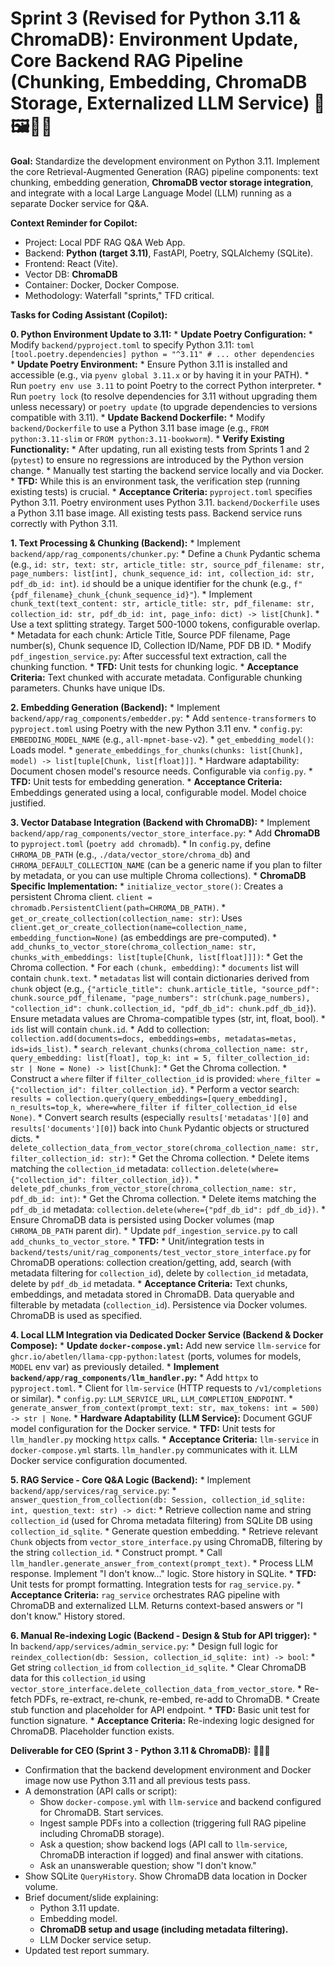 # Sprint 3 (Revised for Python 3.11 & ChromaDB): Environment Update, Core Backend RAG Pipeline (Chunking, Embedding, ChromaDB Storage, Externalized LLM Service) 🐍🖼️🧠🐳

**Goal:** Standardize the development environment on Python 3.11. Implement the core Retrieval-Augmented Generation (RAG) pipeline components: text chunking, embedding generation, **ChromaDB vector storage integration**, and integrate with a local Large Language Model (LLM) running as a separate Docker service for Q&A.

**Context Reminder for Copilot:**
* Project: Local PDF RAG Q&A Web App.
* Backend: **Python (target 3.11)**, FastAPI, Poetry, SQLAlchemy (SQLite).
* Frontend: React (Vite).
* Vector DB: **ChromaDB**
* Container: Docker, Docker Compose.
* Methodology: Waterfall "sprints," TFD critical.

**Tasks for Coding Assistant (Copilot):**

**0. Python Environment Update to 3.11:**
    * **Update Poetry Configuration:**
        * Modify `backend/pyproject.toml` to specify Python 3.11:
          ```toml
          [tool.poetry.dependencies]
          python = "^3.11"
          # ... other dependencies
          ```
    * **Update Poetry Environment:**
        * Ensure Python 3.11 is installed and accessible (e.g., via `pyenv global 3.11.x` or by having it in your PATH).
        * Run `poetry env use 3.11` to point Poetry to the correct Python interpreter.
        * Run `poetry lock` (to resolve dependencies for 3.11 without upgrading them unless necessary) or `poetry update` (to upgrade dependencies to versions compatible with 3.11).
    * **Update Backend Dockerfile:**
        * Modify `backend/Dockerfile` to use a Python 3.11 base image (e.g., `FROM python:3.11-slim` or `FROM python:3.11-bookworm`).
    * **Verify Existing Functionality:**
        * After updating, run all existing tests from Sprints 1 and 2 (`pytest`) to ensure no regressions are introduced by the Python version change.
        * Manually test starting the backend service locally and via Docker.
    * **TFD:** While this is an environment task, the verification step (running existing tests) is crucial.
    * **Acceptance Criteria:** `pyproject.toml` specifies Python 3.11. Poetry environment uses Python 3.11. `backend/Dockerfile` uses a Python 3.11 base image. All existing tests pass. Backend service runs correctly with Python 3.11.

**1. Text Processing & Chunking (Backend):**
    * Implement `backend/app/rag_components/chunker.py`:
        * Define a `Chunk` Pydantic schema (e.g., `id: str, text: str, article_title: str, source_pdf_filename: str, page_numbers: list[int], chunk_sequence_id: int, collection_id: str, pdf_db_id: int`). `id` should be a unique identifier for the chunk (e.g., `f"{pdf_filename}_chunk_{chunk_sequence_id}"`).
        * Implement `chunk_text(text_content: str, article_title: str, pdf_filename: str, collection_id: str, pdf_db_id: int, page_info: dict) -> list[Chunk]`.
        * Use a text splitting strategy. Target 500-1000 tokens, configurable overlap.
        * Metadata for each chunk: Article Title, Source PDF filename, Page number(s), Chunk sequence ID, Collection ID/Name, PDF DB ID.
    * Modify `pdf_ingestion_service.py`: After successful text extraction, call the chunking function.
    * **TFD:** Unit tests for chunking logic.
    * **Acceptance Criteria:** Text chunked with accurate metadata. Configurable chunking parameters. Chunks have unique IDs.

**2. Embedding Generation (Backend):**
    * Implement `backend/app/rag_components/embedder.py`:
        * Add `sentence-transformers` to `pyproject.toml` using Poetry with the new Python 3.11 env.
        * `config.py`: `EMBEDDING_MODEL_NAME` (e.g., `all-mpnet-base-v2`).
        * `get_embedding_model()`: Loads model.
        * `generate_embeddings_for_chunks(chunks: list[Chunk], model) -> list[tuple[Chunk, list[float]]]`.
    * Hardware adaptability: Document chosen model's resource needs. Configurable via `config.py`.
    * **TFD:** Unit tests for embedding generation.
    * **Acceptance Criteria:** Embeddings generated using a local, configurable model. Model choice justified.

**3. Vector Database Integration (Backend with ChromaDB):**
    * Implement `backend/app/rag_components/vector_store_interface.py`:
        * Add **ChromaDB** to `pyproject.toml` (`poetry add chromadb`).
        * In `config.py`, define `CHROMA_DB_PATH` (e.g., `./data/vector_store/chroma_db`) and `CHROMA_DEFAULT_COLLECTION_NAME` (can be a generic name if you plan to filter by metadata, or you can use multiple Chroma collections).
        * **ChromaDB Specific Implementation:**
            * `initialize_vector_store()`: Creates a persistent Chroma client. `client = chromadb.PersistentClient(path=CHROMA_DB_PATH)`.
            * `get_or_create_collection(collection_name: str)`: Uses `client.get_or_create_collection(name=collection_name, embedding_function=None)` (as embeddings are pre-computed).
            * `add_chunks_to_vector_store(chroma_collection_name: str, chunks_with_embeddings: list[tuple[Chunk, list[float]]])`:
                * Get the Chroma collection.
                * For each `(chunk, embedding)`:
                    * `documents` list will contain `chunk.text`.
                    * `metadatas` list will contain dictionaries derived from `chunk` object (e.g., `{"article_title": chunk.article_title, "source_pdf": chunk.source_pdf_filename, "page_numbers": str(chunk.page_numbers), "collection_id": chunk.collection_id, "pdf_db_id": chunk.pdf_db_id}`). Ensure metadata values are Chroma-compatible types (str, int, float, bool).
                    * `ids` list will contain `chunk.id`.
                * Add to collection: `collection.add(documents=docs, embeddings=embs, metadatas=metas, ids=ids_list)`.
            * `search_relevant_chunks(chroma_collection_name: str, query_embedding: list[float], top_k: int = 5, filter_collection_id: str | None = None) -> list[Chunk]`:
                * Get the Chroma collection.
                * Construct a `where` filter if `filter_collection_id` is provided: `where_filter = {"collection_id": filter_collection_id}`.
                * Perform a vector search: `results = collection.query(query_embeddings=[query_embedding], n_results=top_k, where=where_filter if filter_collection_id else None)`.
                * Convert search results (especially `results['metadatas'][0]` and `results['documents'][0]`) back into `Chunk` Pydantic objects or structured dicts.
            * `delete_collection_data_from_vector_store(chroma_collection_name: str, filter_collection_id: str)`:
                * Get the Chroma collection.
                * Delete items matching the `collection_id` metadata: `collection.delete(where={"collection_id": filter_collection_id})`.
            * `delete_pdf_chunks_from_vector_store(chroma_collection_name: str, pdf_db_id: int)`:
                * Get the Chroma collection.
                * Delete items matching the `pdf_db_id` metadata: `collection.delete(where={"pdf_db_id": pdf_db_id})`.
    * Ensure ChromaDB data is persisted using Docker volumes (map `CHROMA_DB_PATH` parent dir).
    * Update `pdf_ingestion_service.py` to call `add_chunks_to_vector_store`.
    * **TFD:**
        * Unit/integration tests in `backend/tests/unit/rag_components/test_vector_store_interface.py` for ChromaDB operations: collection creation/getting, add, search (with metadata filtering for `collection_id`), delete by `collection_id` metadata, delete by `pdf_db_id` metadata.
    * **Acceptance Criteria:** Text chunks, embeddings, and metadata stored in ChromaDB. Data queryable and filterable by metadata (`collection_id`). Persistence via Docker volumes. ChromaDB is used as specified.

**4. Local LLM Integration via Dedicated Docker Service (Backend & Docker Compose):**
    * **Update `docker-compose.yml`:** Add new service `llm-service` for `ghcr.io/abetlen/llama-cpp-python:latest` (ports, volumes for models, `MODEL` env var) as previously detailed.
    * **Implement `backend/app/rag_components/llm_handler.py`:**
        * Add `httpx` to `pyproject.toml`.
        * Client for `llm-service` (HTTP requests to `/v1/completions` or similar).
        * `config.py`: `LLM_SERVICE_URL`, `LLM_COMPLETION_ENDPOINT`.
        * `generate_answer_from_context(prompt_text: str, max_tokens: int = 500) -> str | None`.
    * **Hardware Adaptability (LLM Service):** Document GGUF model configuration for the Docker service.
    * **TFD:** Unit tests for `llm_handler.py` mocking `httpx` calls.
    * **Acceptance Criteria:** `llm-service` in `docker-compose.yml` starts. `llm_handler.py` communicates with it. LLM Docker service configuration documented.

**5. RAG Service - Core Q&A Logic (Backend):**
    * Implement `backend/app/services/rag_service.py`:
        * `answer_question_from_collection(db: Session, collection_id_sqlite: int, question_text: str) -> dict`:
            * Retrieve collection name and string `collection_id` (used for Chroma metadata filtering) from SQLite DB using `collection_id_sqlite`.
            * Generate question embedding.
            * Retrieve relevant `Chunk` objects from `vector_store_interface.py` using ChromaDB, filtering by the string `collection_id`.
            * Construct prompt.
            * Call `llm_handler.generate_answer_from_context(prompt_text)`.
            * Process LLM response. Implement "I don't know..." logic. Store history in SQLite.
    * **TFD:** Unit tests for prompt formatting. Integration tests for `rag_service.py`.
    * **Acceptance Criteria:** `rag_service` orchestrates RAG pipeline with ChromaDB and externalized LLM. Returns context-based answers or "I don't know." History stored.

**6. Manual Re-indexing Logic (Backend - Design & Stub for API trigger):**
    * In `backend/app/services/admin_service.py`:
        * Design full logic for `reindex_collection(db: Session, collection_id_sqlite: int) -> bool`:
            * Get string `collection_id` from `collection_id_sqlite`.
            * Clear ChromaDB data for this `collection_id` using `vector_store_interface.delete_collection_data_from_vector_store`.
            * Re-fetch PDFs, re-extract, re-chunk, re-embed, re-add to ChromaDB.
        * Create stub function and placeholder for API endpoint.
    * **TFD:** Basic unit test for function signature.
    * **Acceptance Criteria:** Re-indexing logic designed for ChromaDB. Placeholder function exists.

**Deliverable for CEO (Sprint 3 - Python 3.11 & ChromaDB):** 🐍💡🐳

* Confirmation that the backend development environment and Docker image now use Python 3.11 and all previous tests pass.
* A demonstration (API calls or script):
    * Show `docker-compose.yml` with `llm-service` and backend configured for ChromaDB. Start services.
    * Ingest sample PDFs into a collection (triggering full RAG pipeline including ChromaDB storage).
    * Ask a question; show backend logs (API call to `llm-service`, ChromaDB interaction if logged) and final answer with citations.
    * Ask an unanswerable question; show "I don't know."
* Show SQLite `QueryHistory`. Show ChromaDB data location in Docker volume.
* Brief document/slide explaining:
    * Python 3.11 update.
    * Embedding model.
    * **ChromaDB setup and usage (including metadata filtering).**
    * LLM Docker service setup.
* Updated test report summary.